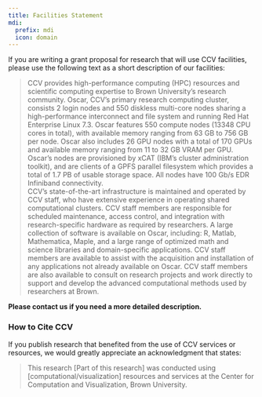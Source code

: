 ```yaml
---
title: Facilities Statement
mdi:
  prefix: mdi
  icon: domain
---
```


If you are writing a grant proposal for research that will use CCV facilities, please use the following text as a short description of our facilities:  
  
> CCV provides high-performance computing (HPC) resources and scientific computing expertise to Brown University’s research community. Oscar, CCV’s primary research computing cluster, consists 2 login nodes and 550 diskless multi-core nodes sharing a high-performance interconnect and file system and running Red Hat Enterprise Linux 7.3. Oscar features 550 compute nodes (13348 CPU cores in total), with available memory ranging from 63 GB to 756 GB per node. Oscar also includes 26 GPU nodes with a total of 170 GPUs and available memory ranging from 11 to 32 GB VRAM per GPU. Oscar’s nodes are provisioned by xCAT (IBM’s cluster administration toolkit), and are clients of a GPFS parallel filesystem which provides a total of 1.7 PB of usable storage space. All nodes have 100 Gb/s EDR Infiniband connectivity.  
> CCV’s state-of-the-art infrastructure is maintained and operated by CCV staff, who have extensive experience in operating shared computational clusters. CCV staff members are responsible for scheduled maintenance, access control, and integration with research-specific hardware as required by researchers. A large collection of software is available on Oscar, including: R, Matlab, Mathematica, Maple, and a large range of optimized math and science libraries and domain-specific applications. CCV staff members are available to assist with the acquisition and installation of any applications not already available on Oscar. CCV staff members are also available to consult on research projects and work directly to support and develop the advanced computational methods used by researchers at Brown.

**Please contact us if you need a more detailed description.**

### How to Cite CCV

If you publish research that benefited from the use of CCV services or resources, we would greatly appreciate an acknowledgment that states:  

> This research [Part of this research] was conducted using [computational/visualization] resources and services at the Center for Computation and Visualization, Brown University.
